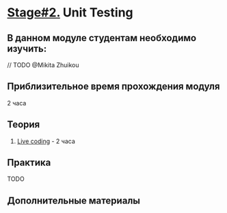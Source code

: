 # [Stage#2.](../../) Unit Testing
## В данном модуле студентам необходимо изучить:
// TODO @Mikita Zhuikou

## Приблизительное время прохождения модуля
2 часа

## Теория 
1. [Live coding](https://www.youtube.com/watch?v=qFSrImO04X8) - 2 часа

## Практика 
TODO

## Дополнительные материалы
